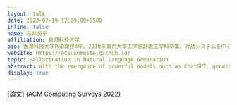 ```yaml
---
layout: talk
date: 2023-07-19 12:00:00+0900
inline: false
name: 石井悦子
affiliation: 香港科技大学
bio: 香港科技大学PhD課程4年。2019年東京大学工学部計数工学科卒業。対話システムを中心に自然言語処理の研究に取り組む。
website: https://etsukokuste.github.io/
topic: Hallucination in Natural Language Generation
abstract: With the emergence of powerful models such as ChatGPT, generative models for NLP tasks have drawn more and more attention. While successful, these models show undesired behavior called hallucination - generating a piece of text that contains nonsensical or unfaithful to the provided source content. In this talk, based on the review paper our lab published, I will provide a brief overview of hallucination in NLG tasks, and then dig into the related works in dialogue systems.
display: true
---
```

[[論文]](https://arxiv.org/abs/2202.03629) (ACM Computing Surveys 2022)

